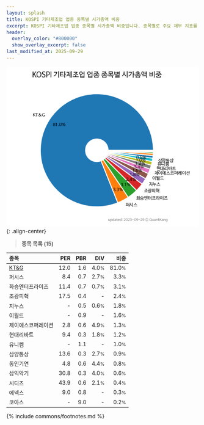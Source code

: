 ```yaml
---
layout: splash
title: KOSPI 기타제조업 업종 종목별 시가총액 비중
excerpt: KOSPI 기타제조업 업종 종목별 시가총액 비중입니다. 종목별로 주요 재무 지표를 함께 표시합니다.
header:
  overlay_color: "#800000"
  show_overlay_excerpt: false
last_modified_at: 2025-09-29
---
```



![KOSPI 기타제조업 업종 종목별 시가총액 비중](/stats/sector/images/kospi_업종_기타제조업_종목.png){: .align-center}


> **종목 목록 (15)**<a id="list"></a>

| **종목** | **PER** | **PBR** | **DIV** | **비중** |
| :------- | ------: | ------: | ------: | -------: |
| [KT&G](/033780/) | 12.0 | 1.6 | 4.0<small>%</small> | 81.0<small>%</small> |
| 퍼시스 | 8.4 | 0.7 | 2.7<small>%</small> | 3.3<small>%</small> |
| 화승엔터프라이즈 | 11.4 | 0.7 | 0.7<small>%</small> | 3.1<small>%</small> |
| 조광피혁 | 17.5 | 0.4 | - | 2.4<small>%</small> |
| 지누스 | - | 0.5 | 0.6<small>%</small> | 1.8<small>%</small> |
| 이월드 | - | 0.9 | - | 1.6<small>%</small> |
| 제이에스코퍼레이션 | 2.8 | 0.6 | 4.9<small>%</small> | 1.3<small>%</small> |
| 현대리바트 | 9.4 | 0.3 | 1.8<small>%</small> | 1.2<small>%</small> |
| 유니켐 | - | 1.1 | - | 1.0<small>%</small> |
| 삼양통상 | 13.6 | 0.3 | 2.7<small>%</small> | 0.9<small>%</small> |
| 동인기연 | 4.8 | 0.6 | 4.4<small>%</small> | 0.8<small>%</small> |
| 삼익악기 | 30.8 | 0.3 | 4.0<small>%</small> | 0.6<small>%</small> |
| 시디즈 | 43.9 | 0.6 | 2.1<small>%</small> | 0.4<small>%</small> |
| 에넥스 | 9.0 | 0.8 | - | 0.3<small>%</small> |
| 코아스 | - | 9.0 | - | 0.2<small>%</small> |

{% include commons/footnotes.md %}